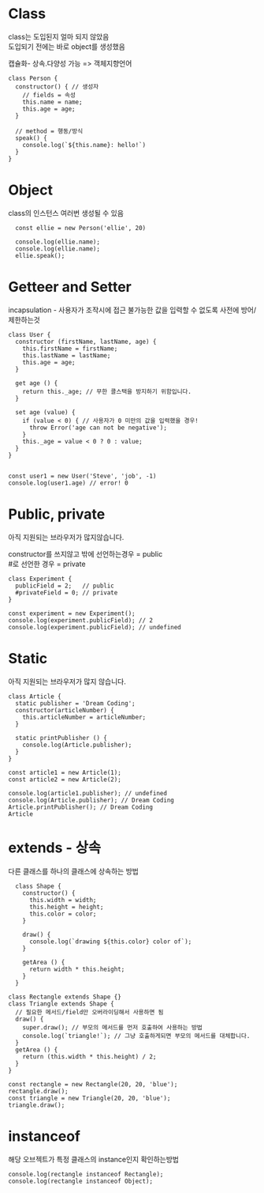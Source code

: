 # Class

class는 도입된지 얼마 되지 않았음 <br>
도입되기 전에는 바로 object를 생성했음

캡슐화- 상속.다양성 가능 => 객체지향언어
```
class Person {
  constructor() { // 생성자
    // fields = 속성
    this.name = name;
    this.age = age;
  }
  
  // method = 행동/방식
  speak() {
    console.log(`${this.name}: hello!`)
  }
}
```

# Object
class의 인스턴스
여러번 생성될 수 있음

```
  const ellie = new Person('ellie', 20)
  
  console.log(ellie.name);
  console.log(ellie.name);
  ellie.speak();
```

# Getteer and Setter
incapsulation - 사용자가 조작시에 접근 불가능한 값을 입력할 수 없도록 사전에 방어/제한하는것

```
class User {
  constructor (firstName, lastName, age) {
    this.firstName = firstName;
    this.lastName = lastName;
    this.age = age;
  }
  
  get age () {
    return this._age; // 무한 콜스택을 방지하기 위함입니다.
  }
  
  set age (value) {
    if (value < 0) { // 사용자가 0 미만의 값을 입력했을 경우!
      throw Error('age can not be negative');
    }
    this._age = value < 0 ? 0 : value;
  }
}


const user1 = new User('Steve', 'job', -1)
console.log(user1.age) // error! 0
```

# Public, private

아직 지원되는 브라우저가 많지않습니다.

constructor를 쓰지않고 밖에 선언하는경우 = public <br>
#로 선언한 경우 = private

```
class Experiment {
  publicField = 2;   // public
  #privateField = 0; // private
}

const experiment = new Experiment();
console.log(experiment.publicField); // 2
console.log(experiment.publicField); // undefined
```

# Static
아직 지원되는 브라우저가 많지 않습니다.

```
class Article {
  static publisher = 'Dream Coding';
  constructor(articleNumber) {
    this.articleNumber = articleNumber;
  }
  
  static printPublisher () {
    console.log(Article.publisher);
  }
}

const article1 = new Article(1);
const article2 = new Article(2);

console.log(article1.publisher); // undefined
console.log(Article.publisher); // Dream Coding
Article.printPublisher(); // Dream Coding
Article
```

# extends - 상속
다른 클래스를 하나의 클래스에 상속하는 방법

```
  class Shape {
    constructor() {
      this.width = width;
      this.height = height;
      this.color = color;
    }
    
    draw() {
      console.log(`drawing ${this.color} color of`);
    }
    
    getArea () {
      return width * this.height;
    }
  }

class Rectangle extends Shape {}
class Triangle extends Shape {
  // 필요한 메서드/field만 오버라이딩해서 사용하면 됨
  draw() {
    super.draw(); // 부모의 메서드를 먼저 호출하여 사용하는 방법
    console.log(`triangle!`); // 그냥 호출하게되면 부모의 메서드를 대체합니다.
  }
  getArea () {
    return (this.width * this.height) / 2;
  }
}

const rectangle = new Rectangle(20, 20, 'blue');
rectangle.draw();
const triangle = new Triangle(20, 20, 'blue');
triangle.draw();
```

# instanceof
해당 오브젝트가 특정 클래스의 instance인지 확인하는방법

```
console.log(rectangle instanceof Rectangle);
console.log(rectangle instanceof Object);
```
